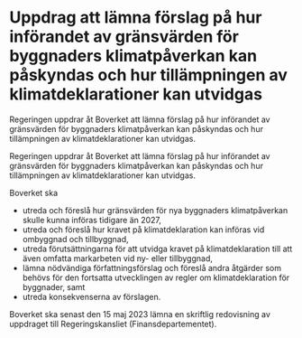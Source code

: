 # Uppdrag att lämna förslag på hur införandet av gränsvärden för byggnaders klimatpåverkan kan påskyndas och hur tillämpningen av klimatdeklarationer kan utvidgas

Regeringen uppdrar åt Boverket att lämna förslag på hur införandet av gränsvärden för byggnaders klimatpåverkan kan påskyndas och hur tillämpningen av klimatdeklarationer kan utvidgas.

Regeringen uppdrar åt Boverket att lämna förslag på hur införandet av gränsvärden för byggnaders klimatpåverkan kan påskyndas och hur tillämpningen av klimatdeklarationer kan utvidgas.

Boverket ska

* utreda och föreslå hur gränsvärden för nya byggnaders klimatpåverkan skulle kunna införas tidigare än 2027,
* utreda och föreslå hur kravet på klimatdeklaration kan införas vid
ombyggnad och tillbyggnad,
* utreda förutsättningarna för att utvidga kravet på klimatdeklaration till att även omfatta markarbeten vid ny- eller tillbyggnad,
* lämna nödvändiga författningsförslag och föreslå andra åtgärder som behövs för den fortsatta utvecklingen av regler om klimatdeklaration för byggnader, samt
* utreda konsekvenserna av förslagen.

Boverket ska senast den 15 maj 2023 lämna en skriftlig redovisning av
uppdraget till Regeringskansliet (Finansdepartementet).
